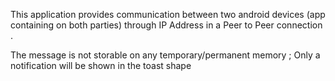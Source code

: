 This application provides communication between two android devices (app containing on both parties) through IP Address in a Peer to Peer connection .

The message is not storable on any temporary/permanent memory ; Only a notification will be shown in the toast shape
